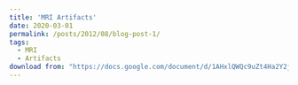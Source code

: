 ```yaml
---
title: 'MRI Artifacts'
date: 2020-03-01
permalink: /posts/2012/08/blog-post-1/
tags:
  - MRI
  - Artifacts
download from: "https://docs.google.com/document/d/1AHxlQWQc9uZt4Ha2Y2jVGjQz4lZvwJ78cXFT2bX3s3U/edit?usp=sharing"
---
```

